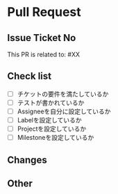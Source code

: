 # Pull Request

## Issue Ticket No
<!--  Issue番号を記載  -->
This PR is related to: #XX

## Check list
<!--
  チェックリストを埋めてください
  チェックリストは - [x]とすることでチェックがつきます
-->
- [ ] チケットの要件を満たしているか
- [ ] テストが書かれているか
- [ ] Assigneeを自分に設定しているか
- [ ] Labelを設定しているか
- [ ] Projectを設定しているか
- [ ] Milestoneを設定しているか

## Changes
<!-- 変更・実装箇所を箇条書きで記載してください -->

## Other
<!-- その他特記事項があれば -->
